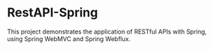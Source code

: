 # RestAPI-Spring

This project demonstrates the application of RESTful APIs with Spring, using Spring WebMVC and Spring Webflux.
